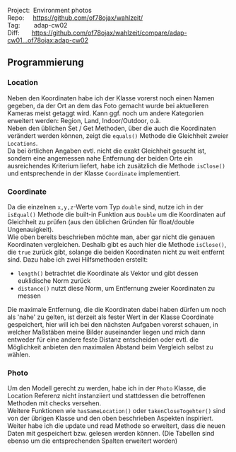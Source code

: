 Project:&nbsp;&nbsp;Environment photos  
Repo:&nbsp;&nbsp;&nbsp;&nbsp;&nbsp;https://github.com/of78ojax/wahlzeit/  
Tag:&nbsp;&nbsp;&nbsp;&nbsp;&nbsp;&nbsp;&nbsp;&nbsp;adap-cw02  
Diff:&nbsp;&nbsp;&nbsp;&nbsp;&nbsp;&nbsp;&nbsp;https://github.com/of78ojax/wahlzeit/compare/adap-cw01...of78ojax:adap-cw02


## Programmierung
### Location
Neben den Koordinaten habe ich der Klasse vorerst noch einen Namen gegeben, da der Ort an dem das Foto gemacht wurde bei aktuelleren Kameras meist getaggt wird. Kann ggf. noch um andere Kategorien erweitert werden: Region, Land, Indoor/Outdoor, o.ä.  
Neben den üblichen Set / Get Methoden, über die auch die Koordinaten verändert werden können, zeigt die `equals()` Methode die Gleichheit zweier `Locations`.  
Da bei örtlichen Angaben evtl. nicht die exakt Gleichheit gesucht ist, sondern eine angemessen nahe Entfernung der beiden Orte ein ausreichendes Kriterium liefert, habe ich zusätzlich die Methode `isClose()` und entsprechende in der Klasse `Coordinate` implementiert.  
### Coordinate
Da die einzelnen `x,y,z`-Werte vom Typ `double` sind, nutze ich in der `isEqual()` Methode die built-in Funktion aus `Double` um die Koordinaten auf Gleichheit zu prüfen (aus den üblichen Gründen für float/double Ungenauigkeit).  
Wie oben bereits beschrieben möchte man, aber gar nicht die genauen Koordinaten vergleichen. Deshalb gibt es auch hier die Methode `isClose()`, die `true` zurück gibt, solange die beiden Koordinaten nicht zu weit entfernt sind. Dazu habe ich zwei Hilfsmethoden erstellt:
- `length()` betrachtet die Koordinate als Vektor und gibt dessen euklidische Norm zurück
- `distance()` nutzt diese Norm, um Entfernung zweier Koordinaten zu messen
  
Die maximale Entfernung, die die Koordinaten dabei haben dürfen um noch als 'nahe' zu gelten, ist derzeit als fester Wert in der Klasse Coordinate gespeichert, hier will ich bei den nächsten Aufgaben vorerst schauen, in welcher Maßstäben meine Bilder auseinander liegen und mich dann entweder für eine andere feste Distanz entscheiden oder evtl. die Möglichkeit anbieten den maximalen Abstand beim Vergleich selbst zu wählen.

### Photo
Um den Modell gerecht zu werden, habe ich in der `Photo` Klasse, die Location Referenz nicht instanziiert und stattdessen die betroffenen Methoden mit checks versehen.  
Weitere Funktionen wie `hasSameLocation()` oder `takenCloseTogehter()` sind von der übrigen Klasse und den oben beschrieben Aspekten inspiriert.  
Weiter habe ich die update und read Methode so erweitert, dass die neuen Daten mit gespeichert bzw. gelesen werden können. (Die Tabellen sind ebenso um die entsprechenden Spalten erweitert worden)
